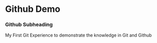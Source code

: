 # Github Demo
### Github Subheading
My First Git Experience to demonstrate the knowledge in Git and Github
